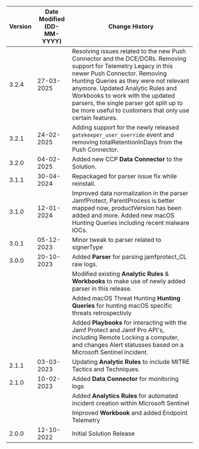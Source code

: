 | **Version** | **Date Modified (DD-MM-YYYY)** | **Change History**                          |
|-------------|--------------------------------|---------------------------------------------|
|3.2.4        | 27-03-2025                     | Resolving issues related to the new Push Connector and the DCE/DCRs. Removing support for Telemetry Legacy in this newer Push Connector. Removing Hunting Queries as they were not relevant anymore. Updated Analytic Rules and Workbooks to work with the updated parsers, the single parser got split up to be more useful to customers that only use certain features. 
|3.2.1        | 24-02-2025                     | Adding support for the newly released `gatekeeper_user_override` event and removing totalRetentionInDays from the Push Connector.
| 3.2.0       | 04-02-2025                     | Added new CCP **Data Connector** to the Solution.
| 3.1.1       | 30-04-2024                     | Repackaged for parser issue fix while reinstall.
| 3.1.0       | 12-01-2024                     | Improved data normalization in the parser JamfProtect, ParentProcess is better mapped now, productVersion has been added and more. Added new macOS Hunting Queries including recent malware IOCs.
| 3.0.1       | 05-12-2023                     | Minor tweak to parser related to signerType
| 3.0.0       | 20-10-2023                     | Added **Parser** for parsing jamfprotect_CL raw logs.
|             |                                | Modified existing **Analytic Rules** & **Workbooks** to make use of newly added parser in this release.
|             |                                | Added macOS Threat Hunting **Hunting Queries** for hunting macOS specific threats retrospectivly
|             |                                | Added **Playbooks** for interacting with the Jamf Protect and Jamf Pro API's, including Remote Locking a computer, and changes Alert statusses based on a Microsoft Sentinel incident. 
| 2.1.1       | 03-03-2023                     | Updating **Analytic Rules** to include MITRE Tactics and Techniques.
| 2.1.0       | 10-02-2023                     | Added **Data Connector** for monitoring logs
|             |                                | Added **Analytics Rules** for automated incident creation within Microsoft Sentinel
|             |                                | Improved **Workbook** and added Endpoint Telemetry
| 2.0.0       | 12-10-2022                     | Initial Solution Release |
